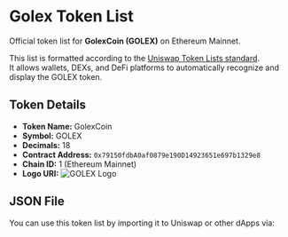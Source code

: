 # Golex Token List

Official token list for **GolexCoin (GOLEX)** on Ethereum Mainnet.

This list is formatted according to the [Uniswap Token Lists standard](https://github.com/Uniswap/token-lists).  
It allows wallets, DEXs, and DeFi platforms to automatically recognize and display the GOLEX token.

## Token Details

- **Token Name:** GolexCoin  
- **Symbol:** GOLEX  
- **Decimals:** 18  
- **Contract Address:** `0x79150fdbA0af0879e190D14923651e697b1329e8`  
- **Chain ID:** 1 (Ethereum Mainnet)  
- **Logo URI:** ![GOLEX Logo](https://golexcoin.org/assets/img/logo/logo-golexcoin.png)

## JSON File

You can use this token list by importing it to Uniswap or other dApps via:


